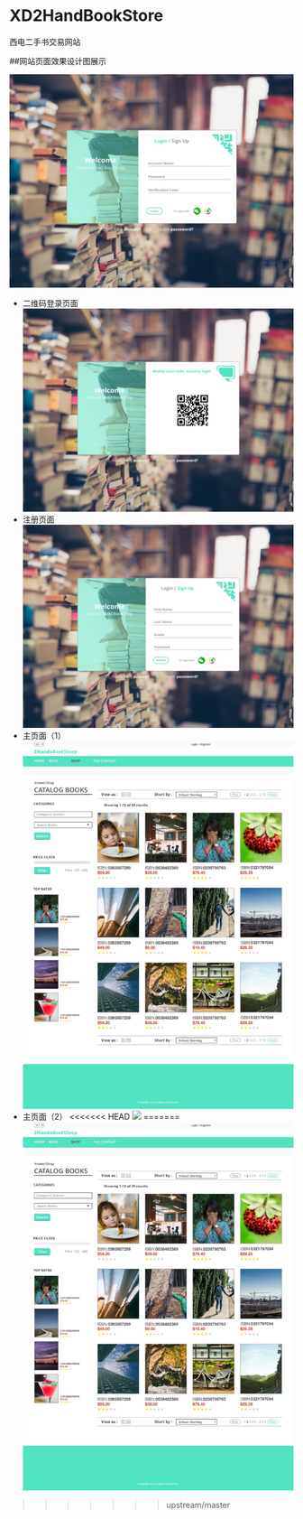# XD2HandBookStore
西电二手书交易网站

##网站页面效果设计图展示

![](https://github.com/XDCreater/ReadmeImage/raw/master/XD2Hand/Login.jpg)
- 二维码登录页面
![](https://github.com/XDCreater/ReadmeImage/raw/master/XD2Hand/QR%20Code%20Login.jpg)
- 注册页面
![](https://github.com/XDCreater/ReadmeImage/raw/master/XD2Hand/Registration.jpg)
- 主页面（1）
![](https://github.com/XDCreater/ReadmeImage/raw/master/XD2Hand/Main%20Page.jpg)
- 主页面（2）
<<<<<<< HEAD
![](http://7xyfje.com1.z1.glb.clouddn.com/Main%20Page%20(1).jpg)
=======
![](https://github.com/XDCreater/ReadmeImage/raw/master/XD2Hand/Main%20Page%20(1).jpg)
>>>>>>> upstream/master
